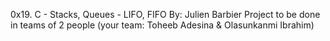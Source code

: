 0x19. C - Stacks, Queues - LIFO, FIFO
By: Julien Barbier
Project to be done in teams of 2 people (your team: Toheeb Adesina & Olasunkanmi Ibrahim)
